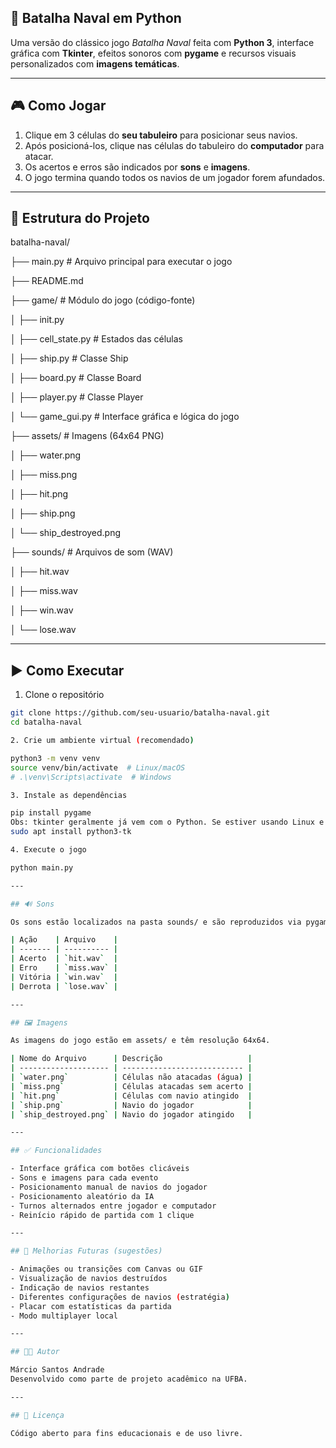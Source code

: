 ## 🚢 Batalha Naval em Python

Uma versão do clássico jogo *Batalha Naval* feita com **Python 3**, interface gráfica com **Tkinter**, efeitos sonoros com **pygame** e recursos visuais personalizados com **imagens temáticas**.

---

## 🎮 Como Jogar

1. Clique em 3 células do **seu tabuleiro** para posicionar seus navios.
2. Após posicioná-los, clique nas células do tabuleiro do **computador** para atacar.
3. Os acertos e erros são indicados por **sons** e **imagens**.
4. O jogo termina quando todos os navios de um jogador forem afundados.

---

## 📁 Estrutura do Projeto

batalha-naval/

├── main.py # Arquivo principal para executar o jogo

├── README.md

├── game/ # Módulo do jogo (código-fonte)

│ ├── init.py

│ ├── cell_state.py # Estados das células

│ ├── ship.py # Classe Ship

│ ├── board.py # Classe Board

│ ├── player.py # Classe Player

│ └── game_gui.py # Interface gráfica e lógica do jogo

├── assets/ # Imagens (64x64 PNG)

│ ├── water.png

│ ├── miss.png

│ ├── hit.png

│ ├── ship.png

│ └── ship_destroyed.png

├── sounds/ # Arquivos de som (WAV)

│ ├── hit.wav

│ ├── miss.wav

│ ├── win.wav

│ └── lose.wav


---

## ▶️ Como Executar

1. Clone o repositório

```bash
git clone https://github.com/seu-usuario/batalha-naval.git
cd batalha-naval

2. Crie um ambiente virtual (recomendado)

python3 -m venv venv
source venv/bin/activate  # Linux/macOS
# .\venv\Scripts\activate  # Windows

3. Instale as dependências

pip install pygame
Obs: tkinter geralmente já vem com o Python. Se estiver usando Linux e não tiver o tkinter instalado, rode:
sudo apt install python3-tk

4. Execute o jogo

python main.py

---

## 🔊 Sons

Os sons estão localizados na pasta sounds/ e são reproduzidos via pygame.

| Ação    | Arquivo    |
| ------- | ---------- |
| Acerto  | `hit.wav`  |
| Erro    | `miss.wav` |
| Vitória | `win.wav`  |
| Derrota | `lose.wav` |

---

## 🖼️ Imagens

As imagens do jogo estão em assets/ e têm resolução 64x64.

| Nome do Arquivo      | Descrição                   |
| -------------------- | --------------------------- |
| `water.png`          | Células não atacadas (água) |
| `miss.png`           | Células atacadas sem acerto |
| `hit.png`            | Células com navio atingido  |
| `ship.png`           | Navio do jogador            |
| `ship_destroyed.png` | Navio do jogador atingido   |

---

## ✅ Funcionalidades

- Interface gráfica com botões clicáveis
- Sons e imagens para cada evento
- Posicionamento manual de navios do jogador
- Posicionamento aleatório da IA
- Turnos alternados entre jogador e computador
- Reinício rápido de partida com 1 clique

---

## 📌 Melhorias Futuras (sugestões)

- Animações ou transições com Canvas ou GIF
- Visualização de navios destruídos
- Indicação de navios restantes
- Diferentes configurações de navios (estratégia)
- Placar com estatísticas da partida
- Modo multiplayer local

---

## 👨‍💻 Autor

Márcio Santos Andrade
Desenvolvido como parte de projeto acadêmico na UFBA.

---

## 📝 Licença

Código aberto para fins educacionais e de uso livre.
